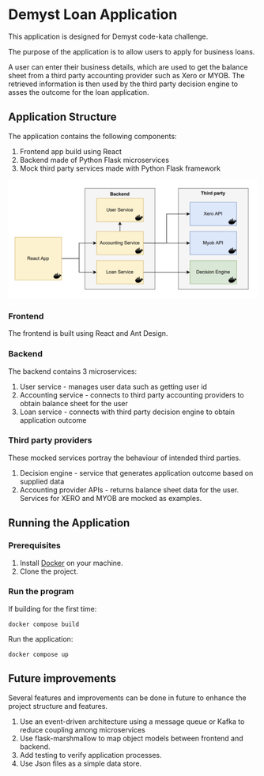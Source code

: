 # Demyst Loan Application

This application is designed for Demyst code-kata challenge.

The purpose of the application is to allow users to apply for business loans. 

A user can enter their business details, which are used to get the balance sheet from a third party accounting provider such as Xero or MYOB.
The retrieved information is then used by the third party decision engine to asses the outcome for the loan application.

## Application Structure

The application contains the following components:

1. Frontend app build using React
2. Backend made of Python Flask microservices
3. Mock third party services made with Python Flask framework

![Architecture](App-architecture.png)

### Frontend

The frontend is built using React and Ant Design.

### Backend

The backend contains 3 microservices:

1. User service - manages user data such as getting user id
2. Accounting service - connects to third party accounting providers to obtain balance sheet for the user
3. Loan service - connects with third party decision engine to obtain application outcome

### Third party providers

These mocked services portray the behaviour of intended third parties.

1. Decision engine - service that generates application outcome based on supplied data
2. Accounting provider APIs - returns balance sheet data for the user. Services for XERO and MYOB are mocked as examples. 

## Running the Application

### Prerequisites

1. Install [Docker](https://www.docker.com/) on your machine.
2. Clone the project.

### Run the program

If building for the first time:

```
docker compose build
```

Run the application:

```
docker compose up
```

## Future improvements

Several features and improvements can be done in future to enhance the project structure and features.

1. Use an event-driven architecture using a message queue or Kafka to reduce coupling among microservices
2. Use flask-marshmallow to map object models between frontend and backend.
3. Add testing to verify application processes.
4. Use Json files as a simple data store.